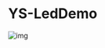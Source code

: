 # YS-LedDemo
![img](https://github.com/tins2004/YS-LedDemo/assets/118654088/e3d1fa15-b060-42dc-851b-26c69c92d7ad)
